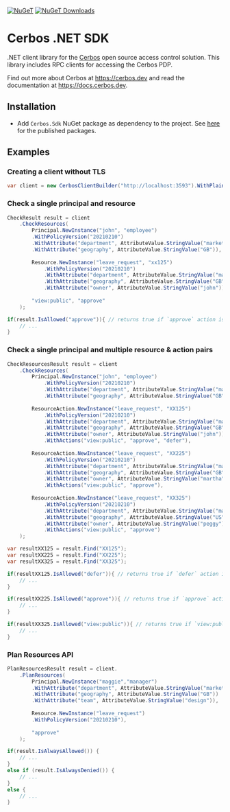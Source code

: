 [![NuGeT](https://img.shields.io/nuget/v/Cerbos.Sdk?style=plastic)](https://www.nuget.org/packages/Cerbos.Sdk)
[![NuGeT Downloads](https://img.shields.io/nuget/dt/Cerbos.Sdk?style=plastic)](https://www.nuget.org/packages/Cerbos.Sdk)

Cerbos .NET SDK
===============

.NET client library for the [Cerbos](https://github.com/cerbos/cerbos) open source access control solution. This library
includes RPC clients for accessing the Cerbos PDP.

Find out more about Cerbos at https://cerbos.dev and read the documentation at https://docs.cerbos.dev.

Installation
-------------

- Add `Cerbos.Sdk` NuGet package as dependency to the project. See [here](https://www.nuget.org/packages/Cerbos.Sdk) for the published packages.

Examples
--------

### Creating a client without TLS

```csharp
var client = new CerbosClientBuilder("http://localhost:3593").WithPlaintext().BuildBlockingClient();
```

### Check a single principal and resource

```csharp
CheckResult result = client
    .CheckResources(
        Principal.NewInstance("john", "employee")
        .WithPolicyVersion("20210210")
        .WithAttribute("department", AttributeValue.StringValue("marketing"))
        .WithAttribute("geography", AttributeValue.StringValue("GB")),
        
        Resource.NewInstance("leave_request", "xx125")
            .WithPolicyVersion("20210210")
            .WithAttribute("department", AttributeValue.StringValue("marketing"))
            .WithAttribute("geography", AttributeValue.StringValue("GB"))
            .WithAttribute("owner", AttributeValue.StringValue("john")),
        
        "view:public", "approve"
    );

if(result.IsAllowed("approve")){ // returns true if `approve` action is allowed
    // ...
}
```

### Check a single principal and multiple resource & action pairs

```csharp
CheckResourcesResult result = client
    .CheckResources(
        Principal.NewInstance("john", "employee")
            .WithPolicyVersion("20210210")
            .WithAttribute("department", AttributeValue.StringValue("marketing"))
            .WithAttribute("geography", AttributeValue.StringValue("GB")),
        
        ResourceAction.NewInstance("leave_request", "XX125")
            .WithPolicyVersion("20210210")
            .WithAttribute("department", AttributeValue.StringValue("marketing"))
            .WithAttribute("geography", AttributeValue.StringValue("GB"))
            .WithAttribute("owner", AttributeValue.StringValue("john"))
            .WithActions("view:public", "approve", "defer"),
        
        ResourceAction.NewInstance("leave_request", "XX225")
            .WithPolicyVersion("20210210")
            .WithAttribute("department", AttributeValue.StringValue("marketing"))
            .WithAttribute("geography", AttributeValue.StringValue("GB"))
            .WithAttribute("owner", AttributeValue.StringValue("martha"))
            .WithActions("view:public", "approve"),
        
        ResourceAction.NewInstance("leave_request", "XX325")
            .WithPolicyVersion("20210210")
            .WithAttribute("department", AttributeValue.StringValue("marketing"))
            .WithAttribute("geography", AttributeValue.StringValue("US"))
            .WithAttribute("owner", AttributeValue.StringValue("peggy"))
            .WithActions("view:public", "approve")
    );

var resultXX125 = result.Find("XX125");
var resultXX225 = result.Find("XX225");
var resultXX325 = result.Find("XX325");

if(resultXX125.IsAllowed("defer")){ // returns true if `defer` action is allowed
    // ...
}

if(resultXX225.IsAllowed("approve")){ // returns true if `approve` action is allowed
    // ...
}

if(resultXX325.IsAllowed("view:public")){ // returns true if `view:public` action is allowed
    // ...
}
```

### Plan Resources API

```csharp
PlanResourcesResult result = client.
    .PlanResources(
        Principal.NewInstance("maggie","manager")
        .WithAttribute("department", AttributeValue.StringValue("marketing"))
        .WithAttribute("geography", AttributeValue.StringValue("GB"))
        .WithAttribute("team", AttributeValue.StringValue("design")),
        
        Resource.NewInstance("leave_request")
        .WithPolicyVersion("20210210"),
        
        "approve"
    );

if(result.IsAlwaysAllowed()) {
    // ...
}
else if (result.IsAlwaysDenied()) {
    // ...
}
else {
    // ...
}
```
